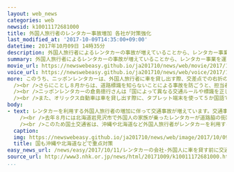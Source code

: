 ```yaml
---
layout: web_news
categories: web
newsid: k10011172681000
title: 外国人旅行者のレンタカー事故増加 各社が対策強化
last_modified_at: '2017-10-09T14:35:00+09:00'
datetime: 2017年10月09日 14時35分
description: 外国人旅行者によるレンタカーの事故が増えていることから、レンタカー事業を運営する各社の間では、車を貸し出す際に、交通ルールや標識を外国語で解説した冊子を配るなど対策を強化する動きが広がっています。
summary: 外国人旅行者によるレンタカーの事故が増えていることから、レンタカー事業を運営する各社の間では、車を貸し出す際に、交通ルールや標識を外国語で解説した冊子を配るなど対策を強化する動きが広がっています。
movie_url: https://newswebeasy.github.io/ja201710/news/web/movie/2017/10/11/k10011172681000.mp4
voice_url: https://newswebeasy.github.io/ja201710/news/web/voice/2017/10/11/k10011172681000.mp3
more: このうち、ニッポンレンタカーは、外国人旅行者に車を貸し出す際、交差点での右折のしかたなど運転する際の注意点を、英語や中国語、それに韓国語で解説した冊子を配付しています。<br
  /><br />さらにことし８月からは、道路標識を知らないことによる事故を防ごうと、担当者が一時停止や進入禁止などを示す標識を説明し安全運転を呼びかけています。<br
  /><br />ニッポンレンタカーの倉島徳行さんは「国によって異なる交通ルールや標識を正しく理解してもらいレンタカーを安全に利用してほしい」と話しています。<br
  /><br />また、オリックス自動車は車を貸し出す際に、タブレット端末を使って５か国語で運転する際の注意点を説明しているほか、レンタカー事業を運営する「パーク２４」は外国人が運転していることを示すステッカーを用意するなど、各社の間で事故防止の対策を強化する動きが広がっています。
body:
- text: レンタカーを利用する外国人旅行者の増加に伴って交通事故が増えています。交通事故総合分析センターによりますと、去年、外国人旅行者らによるレンタカーの死傷事故は８１件と３年間で３倍近く増えているということです。<br
    /><br />去年８月には北海道岩見沢市で外国人の家族が乗ったレンタカーが道路脇の街路灯に衝突し、乗っていた３歳の男の子が死亡する事故が起きました。<br
    /><br />このため国土交通省は、沖縄や北海道など外国人旅行者がレンタカーを利用することが多い５つの地域で、ＥＴＣやドライブレコーダーの情報から事故が起きやすい場所を割り出し、外国語の標識や看板を重点的に設置する対策を進めることにしています。
  caption:
  img: https://newswebeasy.github.io/ja201710/news/web/image/2017/10/09/K10011172681_1710091924_1710091925_01_04.jpg
  title: 国も沖縄や北海道などで重点対策
easy_news_url: /news/easy/2017/10/11/レンタカーの会社-外国人に車を貸す前に交通ルールを説明/
source_url: http://www3.nhk.or.jp/news/html/20171009/k10011172681000.html
...
```


